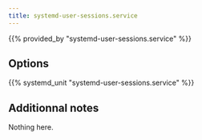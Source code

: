 ```yaml
---
title: systemd-user-sessions.service
---
```


{{% provided_by "systemd-user-sessions.service" %}}

## Options

{{% systemd_unit "systemd-user-sessions.service" %}}

## Additionnal notes

Nothing here.